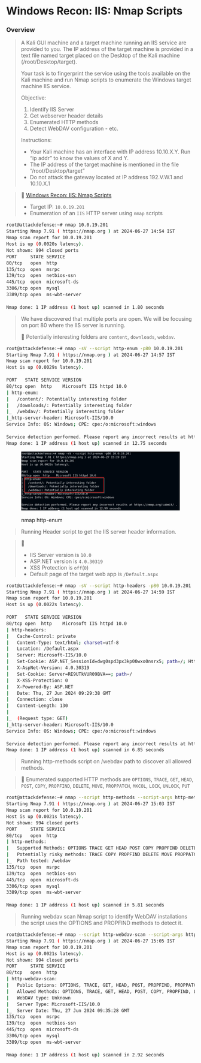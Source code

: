 # Windows Recon: IIS: Nmap Scripts

### Overview

> A Kali GUI machine and a target machine running an IIS service are provided to you. The IP address of the target machine is provided in a text file named target placed on the Desktop of the Kali machine (/root/Desktop/target).&#x20;
>
> Your task is to fingerprint the service using the tools available on the Kali machine and run Nmap scripts to enumerate the Windows target machine IIS service.
>
> Objective:&#x20;
>
> 1. Identify IIS Server
> 2. Get webserver header details
> 3. Enumerated HTTP methods
> 4. Detect WebDAV configuration - etc.
>
> Instructions:
>
> * Your Kali machine has an interface with IP address 10.10.X.Y. Run “ip addr” to know the values of X and Y.
> * The IP address of the target machine is mentioned in the file “/root/Desktop/target”
> * Do not attack the gateway located at IP address 192.V.W.1 and 10.10.X.1



> 🔬 [Windows Recon: IIS: Nmap Scripts](https://attackdefense.com/challengedetails?cid=2312)
>
> * Target IP: `10.0.19.201`
> * Enumeration of an `IIS` HTTP server using `nmap` scripts

```bash
root@attackdefense:~# nmap 10.0.19.201
Starting Nmap 7.91 ( https://nmap.org ) at 2024-06-27 14:54 IST
Nmap scan report for 10.0.19.201
Host is up (0.0020s latency).
Not shown: 994 closed ports
PORT     STATE SERVICE
80/tcp   open  http
135/tcp  open  msrpc
139/tcp  open  netbios-ssn
445/tcp  open  microsoft-ds
3306/tcp open  mysql
3389/tcp open  ms-wbt-server

Nmap done: 1 IP address (1 host up) scanned in 1.80 seconds
```

> We have discovered that multiple ports are open. We will be focusing on port 80 where the IIS server is running.
>
> 📌 Potentially interesting folders are `content`, `downloads`, `webdav`.

```bash
root@attackdefense:~# nmap -sV --script http-enum -p80 10.0.19.201
Starting Nmap 7.91 ( https://nmap.org ) at 2024-06-27 14:57 IST
Nmap scan report for 10.0.19.201
Host is up (0.0029s latency).

PORT   STATE SERVICE VERSION
80/tcp open  http    Microsoft IIS httpd 10.0
| http-enum: 
|   /content/: Potentially interesting folder
|   /downloads/: Potentially interesting folder
|_  /webdav/: Potentially interesting folder
|_http-server-header: Microsoft-IIS/10.0
Service Info: OS: Windows; CPE: cpe:/o:microsoft:windows

Service detection performed. Please report any incorrect results at https://nmap.org/submit/ .
Nmap done: 1 IP address (1 host up) scanned in 12.75 seconds

```

<figure><img src="../../../../../.gitbook/assets/image (29) (1).png" alt=""><figcaption><p>nmap http-enum</p></figcaption></figure>

> Running Header script to get the IIS server header information.

> 📌
>
> * IIS Server version is `10.0`
> * ASP.NET version is `4.0.30319`
> * XSS Protection is `off`(`0`)
> * Default page of the target web app is `/Default.aspx`

```bash
root@attackdefense:~# nmap -sV --script http-headers -p80 10.0.19.201
Starting Nmap 7.91 ( https://nmap.org ) at 2024-06-27 14:59 IST
Nmap scan report for 10.0.19.201
Host is up (0.0022s latency).

PORT   STATE SERVICE VERSION
80/tcp open  http    Microsoft IIS httpd 10.0
| http-headers: 
|   Cache-Control: private
|   Content-Type: text/html; charset=utf-8
|   Location: /Default.aspx
|   Server: Microsoft-IIS/10.0
|   Set-Cookie: ASP.NET_SessionId=dwg0spd3px3kp00wxo0nsrx5; path=/; HttpOnly; SameSite=Lax
|   X-AspNet-Version: 4.0.30319
|   Set-Cookie: Server=RE9UTkVUR09BVA==; path=/
|   X-XSS-Protection: 0
|   X-Powered-By: ASP.NET
|   Date: Thu, 27 Jun 2024 09:29:38 GMT
|   Connection: close
|   Content-Length: 130
|   
|_  (Request type: GET)
|_http-server-header: Microsoft-IIS/10.0
Service Info: OS: Windows; CPE: cpe:/o:microsoft:windows

Service detection performed. Please report any incorrect results at https://nmap.org/submit/ .
Nmap done: 1 IP address (1 host up) scanned in 6.85 seconds

```

> Running http-methods script on /webdav path to discover all allowed methods.

> 📌 Enumerated supported HTTP methods are `OPTIONS`, `TRACE`, `GET`, `HEAD`, `POST`, `COPY`, `PROPFIND`, `DELETE`, `MOVE`, `PROPPATCH`, `MKCOL`, `LOCK`, `UNLOCK`, `PUT`

```bash
root@attackdefense:~# nmap --script http-methods --script-args http-methods.url-path=/webdav 10.0.19.201
Starting Nmap 7.91 ( https://nmap.org ) at 2024-06-27 15:03 IST
Nmap scan report for 10.0.19.201
Host is up (0.0021s latency).
Not shown: 994 closed ports
PORT     STATE SERVICE
80/tcp   open  http
| http-methods: 
|   Supported Methods: OPTIONS TRACE GET HEAD POST COPY PROPFIND DELETE MOVE PROPPATCH MKCOL LOCK UNLOCK PUT
|   Potentially risky methods: TRACE COPY PROPFIND DELETE MOVE PROPPATCH MKCOL LOCK UNLOCK PUT
|_  Path tested: /webdav
135/tcp  open  msrpc
139/tcp  open  netbios-ssn
445/tcp  open  microsoft-ds
3306/tcp open  mysql
3389/tcp open  ms-wbt-server

Nmap done: 1 IP address (1 host up) scanned in 5.81 seconds
```

> Running webdav scan Nmap script to identify WebDAV installations the script uses the OPTIONS and PROPFIND methods to detect it.

```bash
root@attackdefense:~# nmap --script http-webdav-scan --script-args http-methods.url-path=/webdav  10.0.19.201
Starting Nmap 7.91 ( https://nmap.org ) at 2024-06-27 15:05 IST
Nmap scan report for 10.0.19.201
Host is up (0.0021s latency).
Not shown: 994 closed ports
PORT     STATE SERVICE
80/tcp   open  http
| http-webdav-scan: 
|   Public Options: OPTIONS, TRACE, GET, HEAD, POST, PROPFIND, PROPPATCH, MKCOL, PUT, DELETE, COPY, MOVE, LOCK, UNLOCK
|   Allowed Methods: OPTIONS, TRACE, GET, HEAD, POST, COPY, PROPFIND, LOCK, UNLOCK
|   WebDAV type: Unknown
|   Server Type: Microsoft-IIS/10.0
|_  Server Date: Thu, 27 Jun 2024 09:35:28 GMT
135/tcp  open  msrpc
139/tcp  open  netbios-ssn
445/tcp  open  microsoft-ds
3306/tcp open  mysql
3389/tcp open  ms-wbt-server

Nmap done: 1 IP address (1 host up) scanned in 2.92 seconds

```

















